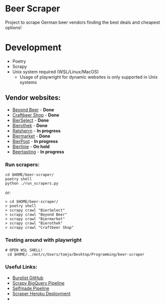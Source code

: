 # Beer Scraper
Project to scrape German beer vendors finding the best deals and cheapest options!

# Development

- Poetry
- Scrapy
- Unix system required (WSL/Linux/MacOS)
  - Usage of playwright for dynamic websites is only supported in Unix systems

## Vendor websites:
* [Beyond Beer]() - __Done__
* [Craftbeer Shop]() - __Done__
* [BierSelect]() - __Done__
* [Bierothek]() - __Done__
* [Ratsherrn]() - __In progress__
* [Biermarket]() - __Done__
* [BierPost]() - __In progress__
* [Bierlinie](https://www.bierlinie-shop.de/) - __On hold__
* [Beertasting](https://www.beertasting.com/de-de) - __In progress__


### Run scrapers:
```shell
cd $HOME/beer-scraper/
poetry shell
python ./run_scrapers.py
```

or:

```shell
> cd $HOME/beer-scraper/
> poetry shell
> scrapy crawl "BierSelect"
> scrapy crawl "Beyond Beer"
> scrapy crawl "Biermarket"
> scrapy crawl "Bierothek" 
> scrapy crawl "Craftbeer Shop"   
```


### Testing around with playwright

```shell
# OPEN WSL SHELL!
 cd $HOME/../mnt/c/Users/tomja/Desktop/Programming/beer-scraper
```

### Useful Links:

* [Burplist GitHub](https://github.com/ngshiheng/burplist)
* [Scrapy BigQuery Pipeline](https://github.com/8W9aG/scrapy-bigquery/blob/main/bigquerypipeline/pipelines.py)
* [Selfmade Pipeline](https://github.com/djchie/webreg_scrapy/tree/master/webreg_scrapy)
* [Scraper Heroku Deployment](https://medium.com/geekculture/how-to-deploy-python-scrapy-spiders-for-free-on-cloud-154536ce5e89)
* 